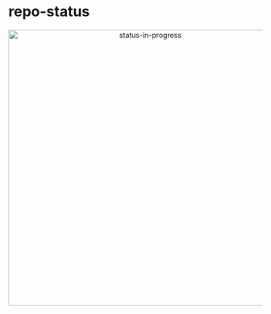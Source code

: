 # repo-status

<div style="text-align:center"><img width="547" alt="status-in-progress" src="https://user-images.githubusercontent.com/2255248/121946648-01e3b780-cd0a-11eb-897c-1dd2eb942990.png"></div>

